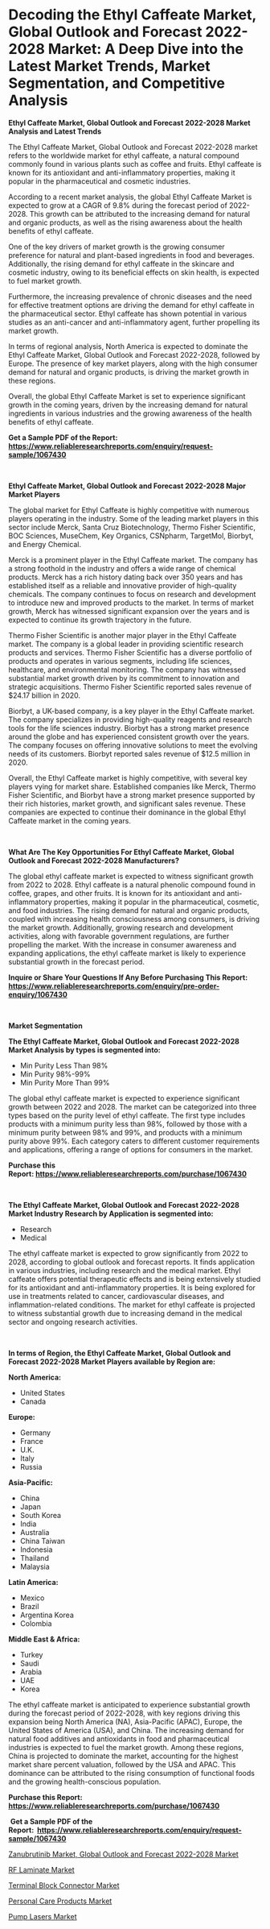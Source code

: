 <p><h1>Decoding the Ethyl Caffeate Market, Global Outlook and Forecast 2022-2028 Market: A Deep Dive into the Latest Market Trends, Market Segmentation, and Competitive Analysis</h1></p><p><strong>Ethyl Caffeate Market, Global Outlook and Forecast 2022-2028 Market Analysis and Latest Trends</strong></p>
<p><p>The Ethyl Caffeate Market, Global Outlook and Forecast 2022-2028 market refers to the worldwide market for ethyl caffeate, a natural compound commonly found in various plants such as coffee and fruits. Ethyl caffeate is known for its antioxidant and anti-inflammatory properties, making it popular in the pharmaceutical and cosmetic industries.</p><p>According to a recent market analysis, the global Ethyl Caffeate Market is expected to grow at a CAGR of 9.8% during the forecast period of 2022-2028. This growth can be attributed to the increasing demand for natural and organic products, as well as the rising awareness about the health benefits of ethyl caffeate.</p><p>One of the key drivers of market growth is the growing consumer preference for natural and plant-based ingredients in food and beverages. Additionally, the rising demand for ethyl caffeate in the skincare and cosmetic industry, owing to its beneficial effects on skin health, is expected to fuel market growth.</p><p>Furthermore, the increasing prevalence of chronic diseases and the need for effective treatment options are driving the demand for ethyl caffeate in the pharmaceutical sector. Ethyl caffeate has shown potential in various studies as an anti-cancer and anti-inflammatory agent, further propelling its market growth.</p><p>In terms of regional analysis, North America is expected to dominate the Ethyl Caffeate Market, Global Outlook and Forecast 2022-2028, followed by Europe. The presence of key market players, along with the high consumer demand for natural and organic products, is driving the market growth in these regions.</p><p>Overall, the global Ethyl Caffeate Market is set to experience significant growth in the coming years, driven by the increasing demand for natural ingredients in various industries and the growing awareness of the health benefits of ethyl caffeate.</p></p>
<p><strong>Get a Sample PDF of the Report:&nbsp; <a href="https://www.reliableresearchreports.com/enquiry/request-sample/1067430">https://www.reliableresearchreports.com/enquiry/request-sample/1067430</a></strong></p>
<p>&nbsp;</p>
<p><strong>Ethyl Caffeate Market, Global Outlook and Forecast 2022-2028 Major Market Players</strong></p>
<p><p>The global market for Ethyl Caffeate is highly competitive with numerous players operating in the industry. Some of the leading market players in this sector include Merck, Santa Cruz Biotechnology, Thermo Fisher Scientific, BOC Sciences, MuseChem, Key Organics, CSNpharm, TargetMol, Biorbyt, and Energy Chemical.</p><p>Merck is a prominent player in the Ethyl Caffeate market. The company has a strong foothold in the industry and offers a wide range of chemical products. Merck has a rich history dating back over 350 years and has established itself as a reliable and innovative provider of high-quality chemicals. The company continues to focus on research and development to introduce new and improved products to the market. In terms of market growth, Merck has witnessed significant expansion over the years and is expected to continue its growth trajectory in the future.</p><p>Thermo Fisher Scientific is another major player in the Ethyl Caffeate market. The company is a global leader in providing scientific research products and services. Thermo Fisher Scientific has a diverse portfolio of products and operates in various segments, including life sciences, healthcare, and environmental monitoring. The company has witnessed substantial market growth driven by its commitment to innovation and strategic acquisitions. Thermo Fisher Scientific reported sales revenue of $24.17 billion in 2020.</p><p>Biorbyt, a UK-based company, is a key player in the Ethyl Caffeate market. The company specializes in providing high-quality reagents and research tools for the life sciences industry. Biorbyt has a strong market presence around the globe and has experienced consistent growth over the years. The company focuses on offering innovative solutions to meet the evolving needs of its customers. Biorbyt reported sales revenue of $12.5 million in 2020.</p><p>Overall, the Ethyl Caffeate market is highly competitive, with several key players vying for market share. Established companies like Merck, Thermo Fisher Scientific, and Biorbyt have a strong market presence supported by their rich histories, market growth, and significant sales revenue. These companies are expected to continue their dominance in the global Ethyl Caffeate market in the coming years.</p></p>
<p>&nbsp;</p>
<p><strong>What Are The Key Opportunities For Ethyl Caffeate Market, Global Outlook and Forecast 2022-2028 Manufacturers?</strong></p>
<p><p>The global ethyl caffeate market is expected to witness significant growth from 2022 to 2028. Ethyl caffeate is a natural phenolic compound found in coffee, grapes, and other fruits. It is known for its antioxidant and anti-inflammatory properties, making it popular in the pharmaceutical, cosmetic, and food industries. The rising demand for natural and organic products, coupled with increasing health consciousness among consumers, is driving the market growth. Additionally, growing research and development activities, along with favorable government regulations, are further propelling the market. With the increase in consumer awareness and expanding applications, the ethyl caffeate market is likely to experience substantial growth in the forecast period.</p></p>
<p><strong>Inquire or Share Your Questions If Any Before Purchasing This Report: <a href="https://www.reliableresearchreports.com/enquiry/pre-order-enquiry/1067430">https://www.reliableresearchreports.com/enquiry/pre-order-enquiry/1067430</a></strong></p>
<p>&nbsp;</p>
<p><strong>Market Segmentation</strong></p>
<p><strong>The Ethyl Caffeate Market, Global Outlook and Forecast 2022-2028 Market Analysis by types is segmented into:</strong></p>
<p><ul><li>Min Purity Less Than 98%</li><li>Min Purity 98%-99%</li><li>Min Purity More Than 99%</li></ul></p>
<p><p>The global ethyl caffeate market is expected to experience significant growth between 2022 and 2028. The market can be categorized into three types based on the purity level of ethyl caffeate. The first type includes products with a minimum purity less than 98%, followed by those with a minimum purity between 98% and 99%, and products with a minimum purity above 99%. Each category caters to different customer requirements and applications, offering a range of options for consumers in the market.</p></p>
<p><strong>Purchase this Report:&nbsp;<a href="https://www.reliableresearchreports.com/purchase/1067430">https://www.reliableresearchreports.com/purchase/1067430</a></strong></p>
<p>&nbsp;</p>
<p><strong>The Ethyl Caffeate Market, Global Outlook and Forecast 2022-2028 Market Industry Research by Application is segmented into:</strong></p>
<p><ul><li>Research</li><li>Medical</li></ul></p>
<p><p>The ethyl caffeate market is expected to grow significantly from 2022 to 2028, according to global outlook and forecast reports. It finds application in various industries, including research and the medical market. Ethyl caffeate offers potential therapeutic effects and is being extensively studied for its antioxidant and anti-inflammatory properties. It is being explored for use in treatments related to cancer, cardiovascular diseases, and inflammation-related conditions. The market for ethyl caffeate is projected to witness substantial growth due to increasing demand in the medical sector and ongoing research activities.</p></p>
<p>&nbsp;</p>
<p><strong>In terms of Region, the Ethyl Caffeate Market, Global Outlook and Forecast 2022-2028 Market Players available by Region are:</strong></p>
<p>
    <p> <strong> North America: </strong>
        <ul>
            <li>United States</li>
            <li>Canada</li>
        </ul>
        </p> 
    <p> <strong> Europe: </strong>
        <ul>
            <li>Germany</li>
            <li>France</li>
            <li>U.K.</li>
            <li>Italy</li>
            <li>Russia</li>
        </ul>
        </p> 
    <p> <strong> Asia-Pacific: </strong>
        <ul>
            <li>China</li>
            <li>Japan</li>
            <li>South Korea</li>
            <li>India</li>
            <li>Australia</li>
            <li>China Taiwan</li>
            <li>Indonesia</li>
            <li>Thailand</li>
            <li>Malaysia</li>
        </ul>
        </p> 
    <p> <strong> Latin America: </strong>
        <ul>
            <li>Mexico</li>
            <li>Brazil</li>
            <li>Argentina Korea</li>
            <li>Colombia</li>
        </ul>
        </p> 
    <p> <strong> Middle East & Africa: </strong>
        <ul>
            <li>Turkey</li>
            <li>Saudi</li>
            <li>Arabia</li>
            <li>UAE</li>
            <li>Korea</li>
        </ul>
    </p>
    </p>
<p><p>The ethyl caffeate market is anticipated to experience substantial growth during the forecast period of 2022-2028, with key regions driving this expansion being North America (NA), Asia-Pacific (APAC), Europe, the United States of America (USA), and China. The increasing demand for natural food additives and antioxidants in food and pharmaceutical industries is expected to fuel the market growth. Among these regions, China is projected to dominate the market, accounting for the highest market share percent valuation, followed by the USA and APAC. This dominance can be attributed to the rising consumption of functional foods and the growing health-conscious population.</p></p>
<p><strong>Purchase this Report: <a href="https://www.reliableresearchreports.com/purchase/1067430">https://www.reliableresearchreports.com/purchase/1067430</a></strong></p>
<p>&nbsp;<strong>Get a Sample PDF of the Report:&nbsp;&nbsp;<a href="https://www.reliableresearchreports.com/enquiry/request-sample/1067430">https://www.reliableresearchreports.com/enquiry/request-sample/1067430</a></strong></p>
<p><strong></strong></p>
<p><p><a href="https://github.com/RickHolmes3/Market-Research-Report-List-1/blob/main/zanubrutinib-market-global-outlook-and-forecast-2022-2028-market.md">Zanubrutinib Market, Global Outlook and Forecast 2022-2028 Market</a></p><p><a href="https://www.reportprime.com/rf-laminate-r5534">RF Laminate Market</a></p><p><a href="https://www.linkedin.com/pulse/terminal-block-connector-market-share-amp-new-trends-analysis-mhaie/">Terminal Block Connector Market</a></p><p><a href="https://medium.com/@slanecode210/personal-care-products-market-size-growth-forecast-2023-2030-7dcda2cfff53">Personal Care Products Market</a></p><p><a href="https://www.linkedin.com/pulse/decoding-pump-lasers-market-deep-dive-latest-trends-segmentation-ctfge/">Pump Lasers Market</a></p></p>
